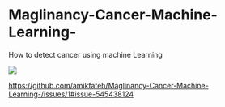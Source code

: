 # Maglinancy-Cancer-Machine-Learning-
How to detect cancer using machine Learning

<img src="https://github.com/amikfateh/Maglinancy-Cancer-Machine-Learning-/issues/1#issue-545438124">

https://github.com/amikfateh/Maglinancy-Cancer-Machine-Learning-/issues/1#issue-545438124
